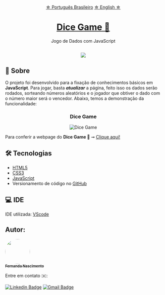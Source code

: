 <p align="center">
    <a href="https://github.com/Fernanda1701/dice-game/blob/main/README.md">☆ Português Brasileiro</a>
    <a href="https://github.com/Fernanda1701/dice-game/blob/main/README.eng.md">☆ English ☆</a> 
</p>


<h1 align="center">
    <a href="https://fernanda1701.github.io/dice-game/">Dice Game 🎲</a>
</h1>
<p align="center">Jogo de Dados com JavaScript</p>

<h2 align="center">
<img src="https://img.shields.io/static/v1?label=Status:&message=Completo ✅&color=32CD32&style=for-the-badge&logo=ghost"/>
</h2>


## 💎 Sobre

O projeto foi desenvolvido para a fixação de conhecimentos básicos em <b>JavaScript</b>.
Para jogar, basta <b><i>atualizar</b></i> a página, feito isso os dados serão rodados, sorteando números aleatórios e o jogador que obtiver o dado com 
o número maior será o vencedor.
Abaixo, temos a demonstração da funcionalidade:


<h3 align="center">Dice Game</h3>

<p align="center">
  <img alt="Dice Game" title="dice-game" src="./README/dice-game.gif" />
</p>


<p>Para conferir a webpage do <b>Dice Game 🎲</b> ➞ <a href="https://fernanda1701.github.io/dice-game/">Clique aqui!</a></p>

## 🛠 Tecnologias
 
- [HTML5](https://developer.mozilla.org/en-US/docs/Glossary/HTML5)
- [CSS3](https://devdocs.io/css/)
- [JavaScript](https://developer.mozilla.org/pt-BR/docs/Web/JavaScript)
- Versionamento de código no [GitHub](https://github.com/)

## 💻 IDE

IDE utilizada: [VScode](https://code.visualstudio.com/)

## Autor:

<a href="https://github.com/Fernanda1701">
 <img style="border-radius: 50%;" src="https://avatars.githubusercontent.com/Fernanda1701" width="80px;" alt=""/>
 <br />
 <sub><b>Fernanda Nascimento</b></sub></a> <a href="https://github.com/Fernanda1701"></a>

Entre em contato ✉️:

[![Linkedin Badge](https://img.shields.io/badge/-Fernanda-blue??style=plastic&logo=Linkedin&logoColor=white&link=https://www.linkedin.com/in/fnasci/)](https://www.linkedin.com/in/fnasci/)
[![Gmail Badge](https://img.shields.io/badge/-fnasci.1701@gmail.com-c14438?style=plastic&logo=Gmail&logoColor=white&link=mailto:fnasci.1701@gmail.com)](mailto:fnasci.1701@gmail.com)
